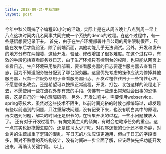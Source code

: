 ```yaml
---
title: 2018-09-24-中秋加班
layout: post
---
```

今年中秋公司搞了个编程60小时的活动，实际上是在从周五晚上八点到周一早上八点这块时间内几名同事共同完成一个系统的demo的过程。在这个过程中，有一些感悟想要记录下来。
首先，由于在生产环境部署并且公司的网络限制很严，只能在发布后才能验证，除了前端页面，其他功能几乎无法调试。另外，开发和发布的地方分布在两幢楼，这给开发、验证、修改增加了很多难度。在这个过程中，有效的手段包括查看服务器日志，由于生产环境只有控制台的权限，也只能从网页上查看日志。生产环境采用集群部署，要查看服务器的日志要逐台服务器去查看日志，因为不知道服务被分配到了哪台服务器。这里优先考虑的操作应该为停掉其他服务器，只留一台服务器用于查看服务器日志。开发过程往往由于一些惰性心理，不愿意做出改变，还是希望可以按照正常流程，开发、打包、发包这样的流程走下去，不愿使用一些在流程外却有效的手段，仿佛有一些走出常规就会出事的恐惧感，这是自己的一种心理障碍吧。
另外，开发过程中，需要使用webservice、spring等技术，虽然对这些技术不陌生，以前时间充裕的时候也都编码过，却发现有些以前遇到的问题，只注重解决问题，没有记录下来，也没有明白其中的原理。再次遇到问题，解决的时间还是很长的。在密集开发的过程，一些小问题被放大了。
还有对于开发过程中，有向完美主义的倾向，有时会忽略掉任务的重点。这一点其实也挺拖慢进度的。还是练习太少了吧。对程序逻辑的设计还不够冷静，对业务的生疏加重了逻辑的混乱。写日志的方法应该更通用，但由于日志的字段很多，面对不熟悉的表结构设计，没有时间进一步全面了解，应该尽快先把功能开发出来，再确认关键字段。
以上。


